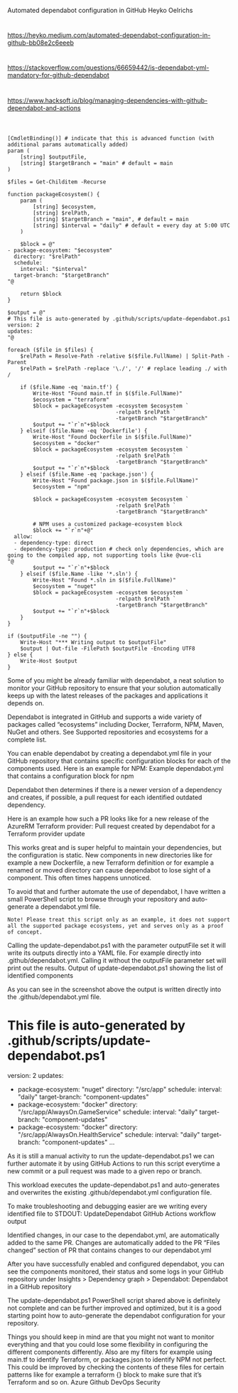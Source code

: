 Automated dependabot configuration in GitHub
Heyko Oelrichs

##
#
https://heyko.medium.com/automated-dependabot-configuration-in-github-bb08e2c6eeeb
#
https://stackoverflow.com/questions/66659442/is-dependabot-yml-mandatory-for-github-dependabot
#
https://www.hacksoft.io/blog/managing-dependencies-with-github-dependabot-and-actions
#
##


```

[CmdletBinding()] # indicate that this is advanced function (with additional params automatically added)
param (
    [string] $outputFile,
    [string] $targetBranch = "main" # default = main
)

$files = Get-Childitem -Recurse

function packageEcosystem() {
    param (
        [string] $ecosystem,
        [string] $relPath,
        [string] $targetBranch = "main", # default = main
        [string] $interval = "daily" # default = every day at 5:00 UTC
    )

    $block = @"
- package-ecosystem: "$ecosystem"
  directory: "$relPath"
  schedule:
    interval: "$interval" 
  target-branch: "$targetBranch" 
"@

    return $block
}

$output = @"
# This file is auto-generated by .github/scripts/update-dependabot.ps1
version: 2
updates:
"@

foreach ($file in $files) {
    $relPath = Resolve-Path -relative $($file.FullName) | Split-Path -Parent 
    $relPath = $relPath -replace '\./', '/' # replace leading ./ with /

    if ($file.Name -eq 'main.tf') {
        Write-Host "Found main.tf in $($file.FullName)"
        $ecosystem = "terraform"
        $block = packageEcosystem -ecosystem $ecosystem `
                                  -relpath $relPath `
                                  -targetBranch "$targetBranch"
        $output += "`r`n"+$block
    } elseif ($file.Name -eq 'Dockerfile') {
        Write-Host "Found Dockerfile in $($file.FullName)"
        $ecosystem = "docker"
        $block = packageEcosystem -ecosystem $ecosystem `
                                  -relpath $relPath `
                                  -targetBranch "$targetBranch"
        $output += "`r`n"+$block
    } elseif ($file.Name -eq 'package.json') {
        Write-Host "Found package.json in $($file.FullName)"
        $ecosystem = "npm"

        $block = packageEcosystem -ecosystem $ecosystem `
                                  -relpath $relPath `
                                  -targetBranch "$targetBranch"

        # NPM uses a customized package-ecosystem block                          
        $block += "`r`n"+@"
  allow:
  - dependency-type: direct
  - dependency-type: production # check only dependencies, which are going to the compiled app, not supporting tools like @vue-cli
"@
        $output += "`r`n"+$block
    } elseif ($file.Name -like '*.sln') {
        Write-Host "Found *.sln in $($file.FullName)"
        $ecosystem = "nuget"
        $block = packageEcosystem -ecosystem $ecosystem `
                                  -relpath $relPath `
                                  -targetBranch "$targetBranch"
        $output += "`r`n"+$block
    }   
}

if ($outputFile -ne "") {
    Write-Host "*** Writing output to $outputFile"
    $output | Out-file -FilePath $outputFile -Encoding UTF8
} else {
    Write-Host $output
}
```


Some of you might be already familiar with dependabot, a neat solution to monitor your GitHub repository to ensure that your solution automatically keeps up with the latest releases of the packages and applications it depends on.

Dependabot is integrated in GitHub and supports a wide variety of packages called “ecosystems” including Docker, Terraform, NPM, Maven, NuGet and others. See Supported repositories and ecosystems for a complete list.

You can enable dependabot by creating a dependabot.yml file in your GitHub repository that contains specific configuration blocks for each of the components used. Here is an example for NPM:
Example dependabot.yml that contains a configuration block for npm

Dependabot then determines if there is a newer version of a dependency and creates, if possible, a pull request for each identified outdated dependency.

Here is an example how such a PR looks like for a new release of the AzureRM Terraform provider:
Pull request created by dependabot for a Terraform provider update

This works great and is super helpful to maintain your dependencies, but the configuration is static. New components in new directories like for example a new Dockerfile, a new Terraform definition or for example a renamed or moved directory can cause dependabot to lose sight of a component. This often times happens unnoticed.

To avoid that and further automate the use of dependabot, I have written a small PowerShell script to browse through your repository and auto-generate a dependabot.yml file.

    Note! Please treat this script only as an example, it does not support all the supported package ecosystems, yet and serves only as a proof of concept.

Calling the update-dependabot.ps1 with the parameter outputFile set it will write its outputs directly into a YAML file. For example directly into .github/dependabot.yml. Calling it without the outputFile parameter set will print out the results.
Output of update-dependabot.ps1 showing the list of identified components

As you can see in the screenshot above the output is written directly into the .github/dependabot.yml file.

# This file is auto-generated by .github/scripts/update-dependabot.ps1
version: 2
updates:
- package-ecosystem: "nuget"
  directory: "/src/app"
  schedule:
    interval: "daily" 
  target-branch: "component-updates" 
- package-ecosystem: "docker"
  directory: "/src/app/AlwaysOn.GameService"
  schedule:
    interval: "daily" 
  target-branch: "component-updates" 
- package-ecosystem: "docker"
  directory: "/src/app/AlwaysOn.HealthService"
  schedule:
    interval: "daily" 
  target-branch: "component-updates"
...

As it is still a manual activity to run the update-dependabot.ps1 we can further automate it by using GitHub Actions to run this script everytime a new commit or a pull request was made to a given repo or branch.

This workload executes the update-dependabot.ps1 and auto-generates and overwrites the existing .github/dependabot.yml configuration file.

To make troubleshooting and debugging easier are we writing every identified file to STDOUT:
UpdateDependabot GitHub Actions workflow output

Identified changes, in our case to the dependabot.yml, are automatically added to the same PR.
Changes are automatically added to the PR
“Files changed” section of PR that contains changes to our dependabot.yml

After you have successfully enabled and configured dependabot, you can see the components monitored, their status and some logs in your GitHub repository under Insights > Dependency graph > Dependabot:
Dependabot in a GitHub repository

The update-dependabot.ps1 PowerShell script shared above is definitely not complete and can be further improved and optimized, but it is a good starting point how to auto-generate the dependabot configuration for your repository.

Things you should keep in mind are that you might not want to monitor everything and that you could lose some flexibility in configuring the different components differently. Also are my filters for example using main.tf to identify Terraform, or packages.json to identify NPM not perfect. This could be improved by checking the contents of these files for certain patterns like for example a terraform {} block to make sure that it’s Terraform and so on.
Azure
Github
DevOps
Security
